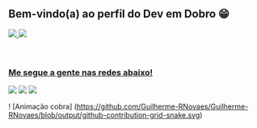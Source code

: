 ## Bem-vindo(a) ao perfil do Dev em Dobro 😁

 <div>
  <a href="https://github.com/Guilherme-RNovaes">
 <img altura="180em" src="https://github-readme-stats.vercel.app/api?username=Guilherme-RNovaes&show_icons=true&theme=tokyonight&include_all_commits=true&count_private=true"/>
 <img altura="180em" src="https://github-readme-stats.vercel.app/api/top-langs/?username=Guilherme-RNovaes&layout=compact&langs_count=6&theme=tokyonight"/>
</div>
<div style="display: inline_block"><br>
 
</div>
 
 <br>
 
  ### Me segue a gente nas redes abaixo!
 
<div> 
  <a href="https://instagram.com/gr.novaes" target="_blank"><img src="https://img.shields.io/badge/-Instagram-%23E4405F?style=for-the-badge&logo=instagram&logoColor=white" target="_blank"></a>
  <a href = "mailto:guilherme00rogerio@gmail.com"><img src="https://img.shields.io/badge/-Gmail-%23333?style=for-the-badge&logo=gmail&logoColor=white" target="_blank"></a>
  <a href="https://www.linkedin.com/in/guilherme-r-novaes" target="_blank"><img src="https://img.shields.io/badge/-LinkedIn-%230077B5?style=for-the-badge&logo=linkedin&logoColor=white" target="_blank"></a> 
 
 ! [Animação cobra] (https://github.com/Guilherme-RNovaes/Guilherme-RNovaes/blob/output/github-contribution-grid-snake.svg)

</div>
